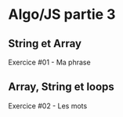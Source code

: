 # Algo/JS partie 3

## String et Array

Exercice #01 - Ma phrase

## Array, String et loops

Exercice #02 - Les mots
